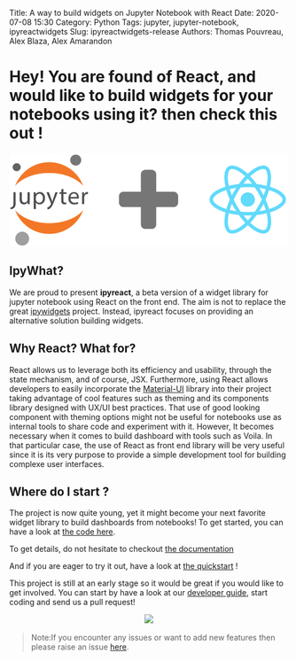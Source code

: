 Title: A way to build widgets on Jupyter Notebook with React
Date: 2020-07-08 15:30
Category: Python
Tags: jupyter, jupyter-notebook, ipyreactwidgets
Slug: ipyreactwidgets-release
Authors: Thomas Pouvreau, Alex Blaza, Alex Amarandon

# Hey! You are found of React, and would like to build widgets for your notebooks using it? then check this out !

![image](/images/ipyreact.png)

## IpyWhat? 

We are proud to present __ipyreact__, a beta version of a widget library for jupyter notebook using React on the front end. The aim is not to replace the great [ipywidgets](https://github.com/jupyter-widgets/ipywidgets) project. Instead, ipyreact focuses on providing an alternative solution building widgets. 

## Why React? What for?  

React allows us to leverage both its efficiency and usability, through the state mechanism, and of course, JSX. Furthermore, using React allows developers to easily incorporate the [Material-UI](https://material-ui.com/) library into their project taking advantage of cool features such as theming and its components library designed with UX/UI best practices. That use of good looking component with theming options might not be useful for notebooks use as internal tools to share code and experiment with it. However, It becomes necessary when it comes to build dashboard with tools such as Voila. In that particular case, the use of React as front end library will be very useful since it is its very purpose to provide a simple development tool for building complexe user interfaces. 


## Where do I start ? 
 
The project is now quite young, yet it might become your next favorite widget library to build dashboards from notebooks!
To get started, you can have a look at [the code here](https://gitlab.com/weatherforce-platform/ipyreactwidgets).

To get details, do not hesitate to checkout [the documentation](https://weatherforce-platform.gitlab.io/ipyreact/)

And if you are eager to try it out, have a look at [the quickstart](https://weatherforce-platform.gitlab.io/ipyreact/quickstart.html) !

This project is still at an early stage so it would be great if you would like to get involved. You can start by have a look at our [developer guide](https://weatherforce-platform.gitlab.io/ipyreact/make-a-widget.html), start coding and send us a pull request!

<p align="center">
	<img src="https://media.giphy.com/media/vyEMmgHf9dQ4M/giphy.gif"/>
</p>

>Note:If you encounter any issues or want to add new features then please raise an issue [here](https://gitlab.com/weatherforce-platform/ipyreact/-/issues).
